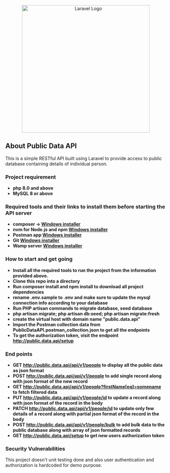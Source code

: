 <p align="center">
    <img src="https://raw.githubusercontent.com/laravel/art/master/logo-lockup/5%20SVG/2%20CMYK/1%20Full%20Color/laravel-logolockup-cmyk-red.svg" width="400" alt="Laravel Logo">
</p>

## About Public Data API

This is a simple RESTful API built using Laravel to provide access to public database containing details of individual person.


### Project requirement 
- **php 8.0 and above**
- **MySQL 8 or above**

### Required tools and their links to install them before starting the API server

- **composer -> [Windows installer](https://getcomposer.org/Composer-Setup.exe)**
- **nvm for Node.js and npm [Windows installer](https://github.com/coreybutler/nvm-windows/releases/download/1.1.11/nvm-setup.exe)**
- **Postman app [Windows installer](https://dl.pstmn.io/download/latest/win64)**
- **Git [Windows installer](https://github.com/git-for-windows/git/releases/download/v2.41.0.windows.1/Git-2.41.0-64-bit.exe)**
- **Wamp server [Windows installer](https://sourceforge.net/projects/wampserver/files/WampServer%203/WampServer%203.0.0/wampserver3.3.0_x64.exe/download)**

### How to start and get going

- **Install all the required tools to run the project from the information provided above.**
- **Clone this repo into a directory**
- **Run composer install and npm install to download all project dependencies**
- **rename .env.sample to .env and make sure to update the mysql connection info according to your database**
- **Run PHP artisan commands to migrate database, seed database**
- **php artisan migrate; php artisan db:seed; php artisan migrate:fresh**
- **create the virtual host with domain name "public.data.api"**
- **Import the Postman collection data from PublicDataAPI.postman_collection.json to get all the endpoints**
- **To get the authorization token, visit the endpoint http://public.data.api/setup**

### End points

- **GET http://public.data.api/api/v1/people to display all the public data as json format**
- **POST http://public.data.api/api/v1/people to add single record along with json format of the new record**
- **GET http://public.data.api/api/v1/people?firstName[eq]=somename to fetch filtered data**
- **PUT http://public.data.api/api/v1/people/id to update a record along with json format of the record in the body**
- **PATCH http://public.data.api/api/v1/people/id to update only few details of a record along with partial json format of the record in the body**
- **POST http://public.data.api/api/v1/people/bulk to add bulk data to the public database along with array of json formatted records**
- **GET http://public.data.api/setup to get new users authorization token**

### Security Vulnerabilities

This project doesn't unit testing done and also user authentication and authorization is hardcoded for demo purpose.
